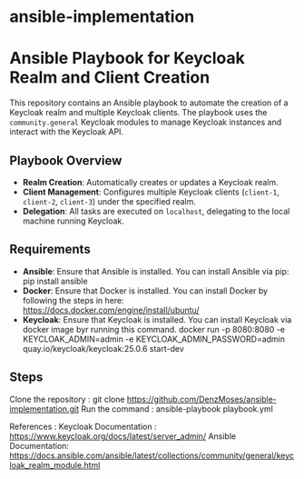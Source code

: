 # ansible-implementation

# Ansible Playbook for Keycloak Realm and Client Creation

This repository contains an Ansible playbook to automate the creation of a Keycloak realm and multiple Keycloak clients. The playbook uses the `community.general` Keycloak modules to manage Keycloak instances and interact with the Keycloak API.

## Playbook Overview

- **Realm Creation**: Automatically creates or updates a Keycloak realm.
- **Client Management**: Configures multiple Keycloak clients (`client-1`, `client-2`, `client-3`) under the specified realm.
- **Delegation**: All tasks are executed on `localhost`, delegating to the local machine running Keycloak.

## Requirements

- **Ansible**: Ensure that Ansible is installed. You can install Ansible via pip: pip install ansible
- **Docker**: Ensure that Docker is installed. You can install Docker by following the steps in here: https://docs.docker.com/engine/install/ubuntu/
- **Keycloak**: Ensure that Keycloak is installed. You can install Keycloak via docker image byr running this command. docker run -p 8080:8080 -e KEYCLOAK_ADMIN=admin -e KEYCLOAK_ADMIN_PASSWORD=admin quay.io/keycloak/keycloak:25.0.6 start-dev


## Steps

Clone the repository : git clone https://github.com/DenzMoses/ansible-implementation.git
Run the command : ansible-playbook playbook.yml


References : 
Keycloak Documentation : https://www.keycloak.org/docs/latest/server_admin/
Ansible Documentation: https://docs.ansible.com/ansible/latest/collections/community/general/keycloak_realm_module.html

